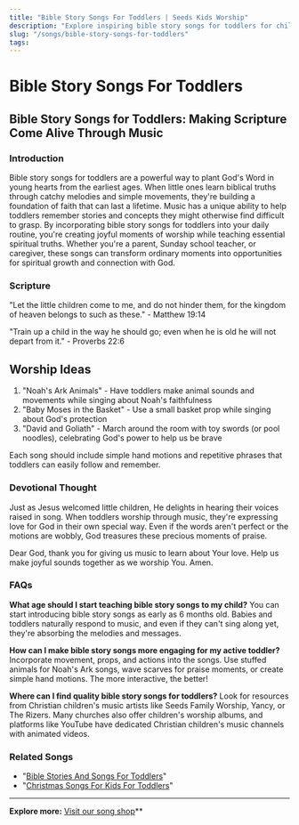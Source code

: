 ```yaml
---
title: "Bible Story Songs For Toddlers | Seeds Kids Worship"
description: "Explore inspiring bible story songs for toddlers for children's worship and faith development. Biblical music resources for families and ministry."
slug: "/songs/bible-story-songs-for-toddlers"
tags:
---
```


# Bible Story Songs For Toddlers

## Bible Story Songs for Toddlers: Making Scripture Come Alive Through Music

### Introduction
Bible story songs for toddlers are a powerful way to plant God's Word in young hearts from the earliest ages. When little ones learn biblical truths through catchy melodies and simple movements, they're building a foundation of faith that can last a lifetime. Music has a unique ability to help toddlers remember stories and concepts they might otherwise find difficult to grasp. By incorporating bible story songs for toddlers into your daily routine, you're creating joyful moments of worship while teaching essential spiritual truths. Whether you're a parent, Sunday school teacher, or caregiver, these songs can transform ordinary moments into opportunities for spiritual growth and connection with God.

### Scripture
"Let the little children come to me, and do not hinder them, for the kingdom of heaven belongs to such as these." - Matthew 19:14

"Train up a child in the way he should go; even when he is old he will not depart from it." - Proverbs 22:6

## Worship Ideas
1. "Noah's Ark Animals" - Have toddlers make animal sounds and movements while singing about Noah's faithfulness
2. "Baby Moses in the Basket" - Use a small basket prop while singing about God's protection
3. "David and Goliath" - March around the room with toy swords (or pool noodles), celebrating God's power to help us be brave

Each song should include simple hand motions and repetitive phrases that toddlers can easily follow and remember.

### Devotional Thought
Just as Jesus welcomed little children, He delights in hearing their voices raised in song. When toddlers worship through music, they're expressing love for God in their own special way. Even if the words aren't perfect or the motions are wobbly, God treasures these precious moments of praise.

Dear God, thank you for giving us music to learn about Your love. Help us make joyful sounds together as we worship You. Amen.

### FAQs
**What age should I start teaching bible story songs to my child?**
You can start introducing bible story songs as early as 6 months old. Babies and toddlers naturally respond to music, and even if they can't sing along yet, they're absorbing the melodies and messages.

**How can I make bible story songs more engaging for my active toddler?**
Incorporate movement, props, and actions into the songs. Use stuffed animals for Noah's Ark songs, wave scarves for praise moments, or create simple hand motions. The more interactive, the better!

**Where can I find quality bible story songs for toddlers?**
Look for resources from Christian children's music artists like Seeds Family Worship, Yancy, or The Rizers. Many churches also offer children's worship albums, and platforms like YouTube have dedicated Christian children's music channels with animated videos.

### Related Songs

- "[Bible Stories And Songs For Toddlers](/songs/bible-stories-and-songs-for-toddlers/)"
- "[Christmas Songs For Kids For Toddlers](/activities/christmas-songs-for-kids-for-toddlers/)"

---

**Explore more:** [Visit our song shop](https://seedskidsworship.com/shop)**

<!-- Schema Markup -->
<script type="application/ld+json">
{
  "@context": "https://schema.org",
  "@type": "MusicRecording",
  "name": "Bible Story Songs For Toddlers",
  "byArtist": {
    "@type": "MusicGroup",
    "name": "Seeds Kids Worship"
  },
  "isFamilyFriendly": true,
  "url": "https://seedskidsworship.com/songs/bible-story-songs-for-toddlers/"
}
</script>